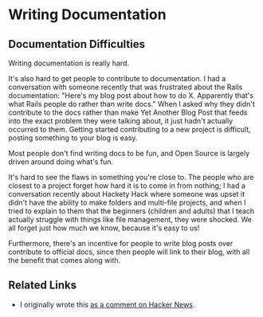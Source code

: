 Writing Documentation
=====================

Documentation Difficulties
--------------------------

Writing documentation is really hard.

It's also hard to get people to contribute to documentation. I had a
conversation with someone recently that was frustrated about the Rails
documentation: "Here's my blog post about how to do X. Apparently that's
what Rails people do rather than write docs." When I asked why they
didn't contribute to the docs rather than make Yet Another Blog Post
that feeds into the exact problem they were talking about, it just
hadn't actually occurred to them. Getting started contributing to a new
project is difficult, posting something to your blog is easy.

Most people don't find writing docs to be fun, and Open Source is
largely driven around doing what's fun.

It's hard to see the flaws in something you're close to. The people who
are closest to a project forget how hard it is to come in from nothing;
I had a conversation recently about Hackety Hack where someone was upset
it didn't have the ability to make folders and multi-file projects, and
when I tried to explain to them that the beginners (children and adults)
that I teach actually struggle with things like file management, they
were shocked. We all forget just how much we know, because it's easy to
us!

Furthermore, there's an incentive for people to write blog posts over
contribute to official docs, since then people will link to their blog,
with all the benefit that comes along with.

Related Links
-------------

-   I originally wrote this [as a comment on Hacker
    News](https://news.ycombinator.com/item?id=6152374).

